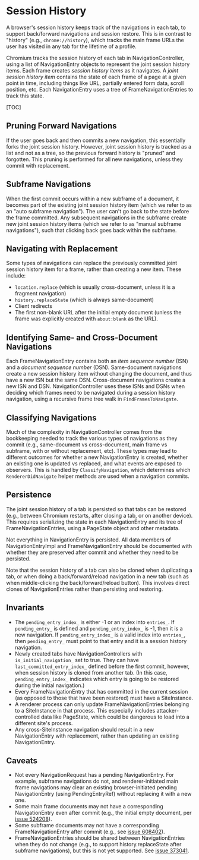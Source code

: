 # Session History

A browser's session history keeps track of the navigations in each tab, to
support back/forward navigations and session restore. This is in contrast to
"history" (e.g., `chrome://history`), which tracks the main frame URLs the user
has visited in any tab for the lifetime of a profile.

Chromium tracks the session history of each tab in NavigationController, using a
list of NavigationEntry objects to represent the joint session history items.
Each frame creates _session history items_ as it navigates. A _joint session
history item_ contains the state of each frame of a page at a given point in
time, including things like URL, partially entered form data, scroll position,
etc. Each NavigationEntry uses a tree of FrameNavigationEntries to track this
state.

[TOC]


## Pruning Forward Navigations

If the user goes back and then commits a new navigation, this essentially forks
the joint session history. However, joint session history is tracked as a list
and not as a tree, so the previous forward history is "pruned" and forgotten.
This pruning is performed for all new navigations, unless they commit with
replacement.


## Subframe Navigations

When the first commit occurs within a new subframe of a document, it becomes
part of the existing joint session history item (which we refer to as an "auto
subframe navigation"). The user can't go back to the state before the frame
committed. Any subsequent navigations in the subframe create new joint session
history items (which we refer to as "manual subframe navigations"), such that
clicking back goes back within the subframe.


## Navigating with Replacement

Some types of navigations can replace the previously committed joint session
history item for a frame, rather than creating a new item. These include:

 * `location.replace` (which is usually cross-document, unless it is a fragment
   navigation)
 * `history.replaceState` (which is always same-document)
 * Client redirects
 * The first non-blank URL after the initial empty document (unless the frame
   was explicitly created with `about:blank` as the URL).


## Identifying Same- and Cross-Document Navigations

Each FrameNavigationEntry contains both an _item sequence number_ (ISN) and a
_document sequence number_ (DSN). Same-document navigations create a new session
history item without changing the document, and thus have a new ISN but the same
DSN. Cross-document navigations create a new ISN and DSN. NavigationController
uses these ISNs and DSNs when deciding which frames need to be navigated during
a session history navigation, using a recursive frame tree walk in
`FindFramesToNavigate`.


## Classifying Navigations

Much of the complexity in NavigationController comes from the bookkeeping needed
to track the various types of navigations as they commit (e.g., same-document vs
cross-document, main frame vs subframe, with or without replacement, etc). These
types may lead to different outcomes for whether a new NavigationEntry is
created, whether an existing one is updated vs replaced, and what events are
exposed to observers. This is handled by `ClassifyNavigation`, which determines
which `RendererDidNavigate` helper methods are used when a navigation commits.


## Persistence

The joint session history of a tab is persisted so that tabs can be restored
(e.g., between Chromium restarts, after closing a tab, or on another device).
This requires serializing the state in each NavigationEntry and its tree of
FrameNavigationEntries, using a PageState object and other metadata.

Not everything in NavigationEntry is persisted. All data members of
NavigationEntryImpl and FrameNavigationEntry should be documented with whether
they are preserved after commit and whether they need to be persisted.

Note that the session history of a tab can also be cloned when duplicating a
tab, or when doing a back/forward/reload navigation in a new tab (such as when
middle-clicking the back/forward/reload button). This involves direct clones of
NavigationEntries rather than persisting and restoring.

## Invariants

 * The `pending_entry_index_` is either -1 or an index into `entries_`. If
   `pending_entry_` is defined and `pending_entry_index_` is -1, then it is a
   new navigation. If `pending_entry_index_` is a valid index into `entries_`,
   then `pending_entry_` must point to that entry and it is a session history
   navigation.
 * Newly created tabs have NavigationControllers with `is_initial_navigation_`
   set to true. They can have `last_committed_entry_index_` defined before the
   first commit, however, when session history is cloned from another tab. (In
   this case, `pending_entry_index_` indicates which entry is going to be
   restored during the initial navigation.)
 * Every FrameNavigationEntry that has committed in the current session (as
   opposed to those that have been restored) must have a SiteInstance.
 * A renderer process can only update FrameNavigationEntries belonging to a
   SiteInstance in that process. This especially includes attacker-controlled
   data like PageState, which could be dangerous to load into a different
   site's process.
 * Any cross-SiteInstance navigation should result in a new NavigationEntry
   with replacement, rather than updating an existing NavigationEntry.


## Caveats

 * Not every NavigationRequest has a pending NavigationEntry. For example,
   subframe navigations do not, and renderer-initiated main frame navigations
   may clear an existing browser-initiated pending NavigationEntry (using
   PendingEntryRef) without replacing it with a new one.
 * Some main frame documents may not have a corresponding NavigationEntry
   even after commit (e.g., the initial empty document, per
   [issue 524208](https://crbug.com/524208)).
 * Some subframe documents may not have a corresponding FrameNavigationEntry
   after commit (e.g., see [issue 608402](https://crbug.com/608402)).
 * FrameNavigationEntries should be shared between NavigationEntries when they
   do not change (e.g., to support history.replaceState after subframe
   navigations), but this is not yet supported.
   See [issue 373041](https://crbug.com/373041).
